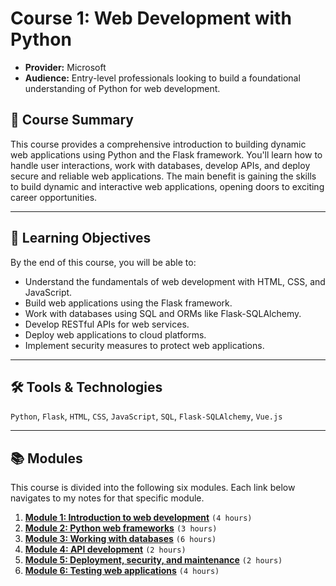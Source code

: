 # Course 1: Web Development with Python
* **Provider:** Microsoft
* **Audience:** Entry-level professionals looking to build a foundational understanding of Python for web development.

## 📝 Course Summary
This course provides a comprehensive introduction to building dynamic web applications using Python and the Flask framework. You'll learn how to handle user interactions, work with databases, develop APIs, and deploy secure and reliable web applications. The main benefit is gaining the skills to build dynamic and interactive web applications, opening doors to exciting career opportunities.

---

## 🎯 Learning Objectives
By the end of this course, you will be able to:
* Understand the fundamentals of web development with HTML, CSS, and JavaScript.
* Build web applications using the Flask framework.
* Work with databases using SQL and ORMs like Flask-SQLAlchemy.
* Develop RESTful APIs for web services.
* Deploy web applications to cloud platforms.
* Implement security measures to protect web applications.

---

## 🛠️ Tools & Technologies
`Python`, `Flask`, `HTML`, `CSS`, `JavaScript`, `SQL`, `Flask-SQLAlchemy`, `Vue.js`

---

## 📚 Modules
This course is divided into the following six modules. Each link below navigates to my notes for that specific module.

1.  **[Module 1: Introduction to web development](./Module-1-Introduction-to-web-development/)** `(4 hours)`
2.  **[Module 2: Python web frameworks](./Module-2-Python-web-frameworks/)** `(3 hours)`
3.  **[Module 3: Working with databases](./Module-3-Working-with-databases/)** `(6 hours)`
4.  **[Module 4: API development](./Module-4-API-development/)** `(2 hours)`
5.  **[Module 5: Deployment, security, and maintenance](./Module-5-Deployment-security-and-maintenance/)** `(2 hours)`
6.  **[Module 6: Testing web applications](./Module-6-Testing-web-applications/)** `(4 hours)`